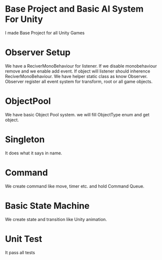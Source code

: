 # Base Project and Basic AI System For Unity
 I made Base Project for all Unity Games

# Observer Setup
We have a ReciverMonoBehaviour for listener. If we disable monobehaviour remove and we enable add event. If object will listener should inherence ReciverMonoBehaviour. We have helper static class as know Observer. Observer register all event system for transform, root or all game objects. 

# ObjectPool
We have basic Object Pool system. we will fill ObjectType enum and get object.

# Singleton
It does what it says in name.

# Command
We create command like move, timer etc. and hold Command Queue.  

# Basic State Machine
We create state and transition like Unity animation.

# Unit Test
It pass all tests
